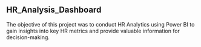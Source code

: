 ## HR_Analysis_Dashboard
The objective of this project was to conduct HR Analytics using Power BI to gain insights into key HR metrics and provide valuable information for decision-making.
